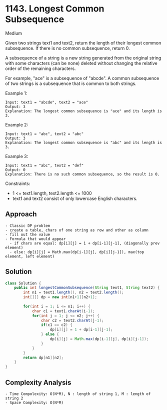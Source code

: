 # 1143. Longest Common Subsequence
Medium


Given two strings text1 and text2, return the length of their longest common subsequence. If there is no common subsequence, return 0.

A subsequence of a string is a new string generated from the original string with some characters (can be none) deleted without changing the relative order of the remaining characters.

For example, "ace" is a subsequence of "abcde".
A common subsequence of two strings is a subsequence that is common to both strings.

 

Example 1:
```
Input: text1 = "abcde", text2 = "ace" 
Output: 3  
Explanation: The longest common subsequence is "ace" and its length is 3.
```
Example 2:
```
Input: text1 = "abc", text2 = "abc"
Output: 3
Explanation: The longest common subsequence is "abc" and its length is 3.
```
Example 3:
```
Input: text1 = "abc", text2 = "def"
Output: 0
Explanation: There is no such common subsequence, so the result is 0.
 ```

Constraints:

- 1 <= text1.length, text2.length <= 1000
- text1 and text2 consist of only lowercase English characters.

## Approach
```
- Classic DP problem
- create a table, chars of one string as row and other as column
- fill out the value
- Formula that would appear
  - if chars are equal: dp[i][j] = 1 + dp[i-1][j-1], (diagonally prev element)
  - else: dp[i][j] = Math.max(dp[i-1][j], dp[i][j-1]), max(top element, left element)

```

## Solution
```java
class Solution {
    public int longestCommonSubsequence(String text1, String text2) {
        int n1 = text1.length(), n2 = text2.length();
        int[][] dp = new int[n1+1][n2+1];
        
        for(int i = 1; i <= n1; i++) {
            char c1 = text1.charAt(i-1);
            for(int j = 1; j <= n2; j++) {
                char c2 = text2.charAt(j-1);
                if(c1 == c2) {
                    dp[i][j] = 1 + dp[i-1][j-1];
                } else {
                    dp[i][j] = Math.max(dp[i-1][j], dp[i][j-1]);
                }
            }
        }
        return dp[n1][n2];
    }
}
```

## Complexity Analysis
```
- Time Compolexity: O(N*M), N : length of string 1, M : length of string 2
- Space Complexity: O(N*M)
```
